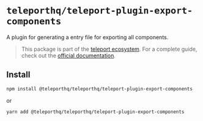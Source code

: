 # `teleporthq/teleport-plugin-export-components`

A plugin for generating a entry file for exporting all components.

> This package is part of the [teleport ecosystem](https://github.com/teleporthq/teleport-code-generators). For a complete guide, check out the [official documentation](https://docs.teleporthq.io/).

## Install
```bash
npm install @teleporthq/teleporthq/teleport-plugin-export-components
```
or
```bash
yarn add @teleporthq/teleporthq/teleport-plugin-export-components
```
